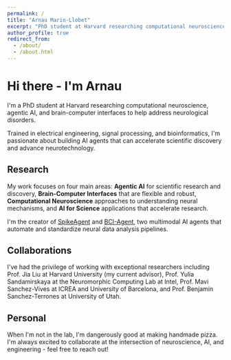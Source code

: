 ```yaml
---
permalink: /
title: "Arnau Marin-Llobet"
excerpt: "PhD student at Harvard researching computational neuroscience, agentic AI, and brain-computer interfaces."
author_profile: true
redirect_from: 
  - /about/
  - /about.html
---
```


# Hi there - I'm Arnau

I'm a PhD student at Harvard researching computational neuroscience, agentic AI, and brain-computer interfaces to help address neurological disorders.

Trained in electrical engineering, signal processing, and bioinformatics, I'm passionate about building AI agents that can accelerate scientific discovery and advance neurotechnology.

## Research

My work focuses on four main areas: **Agentic AI** for scientific research and discovery, **Brain-Computer Interfaces** that are flexible and robust, **Computational Neuroscience** approaches to understanding neural mechanisms, and **AI for Science** applications that accelerate research.

I'm the creator of [SpikeAgent](https://github.com/LiuLab-Bioelectronics-Harvard/SpikeAgent) and [BCI-Agent](https://github.com/LiuLab-Bioelectronics-Harvard/BCI-Agent), two multimodal AI agents that automate and standardize neural data analysis pipelines.

## Collaborations

I've had the privilege of working with exceptional researchers including Prof. Jia Liu at Harvard University (my current advisor), Prof. Yulia Sandamirskaya at the Neuromorphic Computing Lab at Intel, Prof. Mavi Sanchez-Vives at ICREA and University of Barcelona, and Prof. Benjamin Sanchez-Terrones at University of Utah.

## Personal

When I'm not in the lab, I'm dangerously good at making handmade pizza. I'm always excited to collaborate at the intersection of neuroscience, AI, and engineering - feel free to reach out!